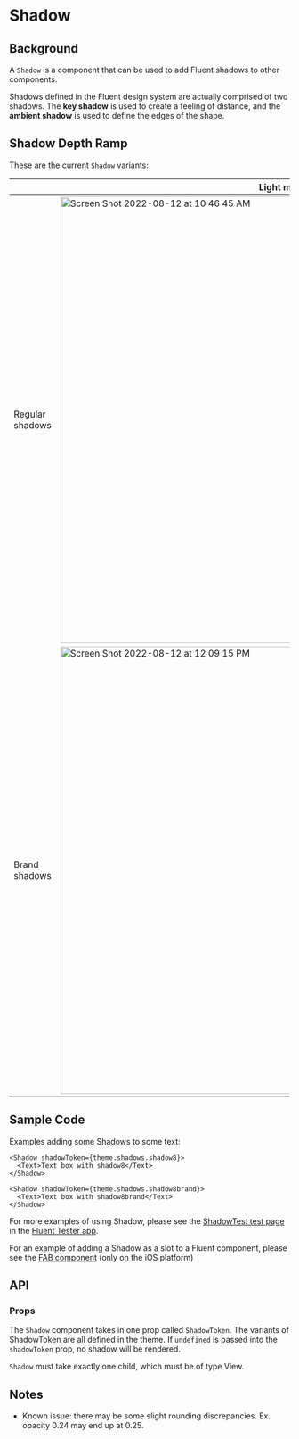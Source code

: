 # Shadow

## Background
A `Shadow` is a component that can be used to add Fluent shadows to other components.

Shadows defined in the Fluent design system are actually comprised of two shadows. The **key shadow** is used to create a feeling of distance, and the **ambient shadow** is used to define the edges of the shape. 

## Shadow Depth Ramp

These are the current `Shadow` variants:

| | Light mode | Dark mode |
| - | - | - |
| Regular shadows | <img width="801" alt="Screen Shot 2022-08-12 at 10 46 45 AM" src="https://user-images.githubusercontent.com/78454019/184426272-fe23d23f-3c60-4811-82d8-16ae8dc501d9.png"> | <img width="788" alt="Screen Shot 2022-08-12 at 12 08 56 PM" src="https://user-images.githubusercontent.com/78454019/184427236-0b93d797-fdde-4367-9caa-751bcf335eea.png"> |
| Brand shadows | <img width="802" alt="Screen Shot 2022-08-12 at 12 09 15 PM" src="https://user-images.githubusercontent.com/78454019/184427300-06dacedc-5f39-4dc1-b07b-536186115d2e.png"> | <img width="789" alt="Screen Shot 2022-08-12 at 12 09 03 PM" src="https://user-images.githubusercontent.com/78454019/184427338-c322d223-4719-4593-a550-8360c45aa2e5.png"> |

## Sample Code

Examples adding some Shadows to some text:

```tsx
<Shadow shadowToken={theme.shadows.shadow8}>
  <Text>Text box with shadow8</Text>
</Shadow>
```
```tsx
<Shadow shadowToken={theme.shadows.shadow8brand}>
  <Text>Text box with shadow8brand</Text>
</Shadow>
```
For more examples of using Shadow, please see the [ShadowTest test page](https://github.com/microsoft/fluentui-react-native/tree/main/apps/fluent-tester/src/TestComponents/Shadow) in the [Fluent Tester app](https://github.com/microsoft/fluentui-react-native/blob/main/apps/fluent-tester/README.md).

For an example of adding a Shadow as a slot to a Fluent component, please see the [FAB component](https://github.com/microsoft/fluentui-react-native/tree/main/packages/components/Button/src/FAB) (only on the iOS platform)

## API
### Props

The `Shadow` component takes in one prop called `ShadowToken`. The variants of ShadowToken are all defined in the theme.
If `undefined` is passed into the `shadowToken` prop, no shadow will be rendered.

`Shadow` must take exactly one child, which must be of type View.

## Notes
- Known issue: there may be some slight rounding discrepancies. Ex. opacity 0.24 may end up at 0.25.

